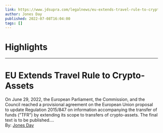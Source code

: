 ```yaml
---
link: https://www.jdsupra.com/legalnews/eu-extends-travel-rule-to-crypto-assets-6313875/
author: Jones Day
published: 2022-07-08T16:04:00
tags: []
---
```

# Highlights


---
# EU Extends Travel Rule to Crypto-Assets

On June 29, 2022, the European Parliament, the Commission, and the Council reached a provisional agreement on the European Union proposal to update Regulation 2015/847 on information accompanying the transfer of funds ("TFR") by extending its scope to transfers of crypto-assets. The final text is to be published....  
By: [Jones Day](https://www.jdsupra.com/profile/Jones_Day/)